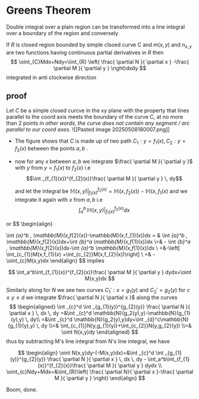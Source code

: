 # Greens Theorem
Double integral over a plain region can be transformed into a line integral over a boundary of the region and conversely

If $R$ is closed region bounded by simple clsoed curve C and $m(x,y)$ and $n_{x,y}$ are two functions having continuous partial derivatives in $R$ then
$$
\oint_{C}Mdx+Ndy=\iint_{R} \left( \frac{ \partial N }{ \partial x } -\frac{ \partial M }{ \partial y }  \right)dxdy  
$$
integrated in anti clockwise direction 
## proof

Let $C$ be a simple closed curcve in the xy plane with the property that  lines parallel to the coord axis meets the boundary of the curve C, at no more than $2$ points *in other words, the curve does not contain any segment / arc parallel to our coord axes*. 
![[Pasted image 20250508180007.png]]

- The figure shows that $C$ is made up of two path $C_{1}:y=f_{1}(x),C_{2}:y=f_{2}(x)$ between the points $a,b$ .
- now for any $x$ between $a,b$ we integrate  $\frac{ \partial M }{ \partial y }$ with $y$ from $y=f_{1}(x)$ to $f_{2}(x)$ i.e
   $$\int _{f_{1}(x)}^{f_{2}(x)}\frac{ \partial M }{ \partial y } \, dy$$
   
   and let the integral be $\mathbb{M}(x,y)|_{f_{1}(x)}^{f_{2}(x)}=\mathbb{M}(x,f_{2}(x))-\mathbb{M}(x,f_{1}(x)$ 
and we integrate it again with $x$ from $a,b$ i.e
 $$\int _{a}^b \, \mathbb{M}(x,y)|_{f_{1}(x)}^{f_{2}(x)}dx$$
 
 or 
$$
\begin{align}

\int _{a}^b \, \mathbb{M}(x,f_{2}(x))-\mathbb{M}(x,f_{1}(x))dx = &
\int _{a}^b \, \mathbb{M}(x,f_{2}(x))dx+\int _{b}^a \mathbb{M}(x,f_{1}(x))dx \\=& - \int _{b}^a \, \mathbb{M}(x,f_{2}(x))dx-\int _{a}^b \mathbb{M}(x,f_{1}(x))dx \\
=&-\left[ \int_{c_{1}}M(x,f_{1}(x) +\int_{c_{2}}M(x,f_{2}(x))\right] \\
=& - \oint_{c}M(x,y)dx
\end{align}
$$
implies 

$$
\int_a^b\int_{f_{1}(x)}^{f_{2}(x)}\frac{ \partial M }{ \partial y } dydx=\oint M(x,y)dx
$$

Similarly along for $N$ we see two curves $C_{1}':x=g_{1}(y)$ and $C_{2}'=g_{2}(y)$ for $c\leq y\leq d$ 
we integrate $\frac{ \partial N }{ \partial x }$ along the curves
$$
\begin{aligned}
\int _{c}^d \int _{g_{1}(y)}^{g_{2}(y)} \frac{ \partial N }{ \partial x }  \, dx \, dy =&\int _{c}^d \mathbb{N}(g_2(y),y)-\mathbb{N}(g_{1}(y),y) \, dy\\
=&\int _{c}^d \mathbb{N}(g_2(y),y)dy+\int _{d}^c\mathbb{N}(g_{1}(y),y) \, dy
\\=& \int_{c_{1}}N(y,g_{1}(y))+\int_{c_{2}}N(y,g_{2}(y))
\\=& \oint N(x,y)dy
\end{aligned}
$$
thus by subtracting M's line integral from N's line integral, we have 

$$
\begin{align}
\oint N(x,y)dy-(-M(x,y)dx)=&\int _{c}^d \int _{g_{1}(y)}^{g_{2}(y)} \frac{ \partial N }{ \partial x }  \, dx \, dy - \int_a^b\int_{f_{1}(x)}^{f_{2}(x)}\frac{ \partial M }{ \partial y } dydx \\
\oint_{c}Ndy+Mdx=&\iint_{R}\left( \frac{ \partial N}{ \partial x }-\frac{ \partial M }{ \partial y }   \right)
\end{align}
$$

Boom, done. 

